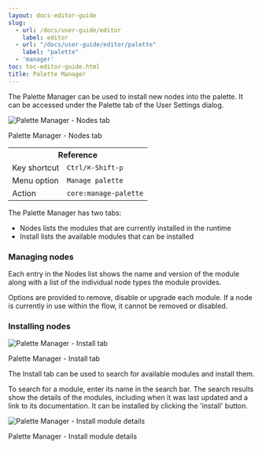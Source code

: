 ```yaml
---
layout: docs-editor-guide
slug:
  - url: /docs/user-guide/editor
    label: editor
  - url: "/docs/user-guide/editor/palette"
    label: "palette"
  - 'manager'
toc: toc-editor-guide.html
title: Palette Manager
---
```



The Palette Manager can be used to install new nodes into the palette. It can be
accessed under the Palette tab of the User Settings dialog.

<div style="width:400px" class="figure align-right">
  <img src="../images/editor-user-settings-palette-nodes.png" alt="Palette Manager - Nodes tab">
  <p class="caption">Palette Manager - Nodes tab</p>
</div>

<table class="action-ref inline">
 <tr><th colspan="2">Reference</th></tr>
 <tr><td>Key shortcut</td><td><code>Ctrl/⌘-Shift-p</code></td></tr>
 <tr><td>Menu option</td><td><code>Manage palette</code></td></tr>
 <tr><td>Action</td><td><code>core:manage-palette</code></td></tr>
</table>

The Palette Manager has two tabs:

 - Nodes lists the modules that are currently installed in the runtime
 - Install lists the available modules that can be installed

### Managing nodes

Each entry in the Nodes list shows the name and version of the module along with
a list of the individual node types the module provides.

Options are provided to remove, disable or upgrade each module. If a node is currently
in use within the flow, it cannot be removed or disabled.


### Installing nodes

<div style="width:400px" class="figure align-right">
  <img src="../images/editor-user-settings-palette-install.png" alt="Palette Manager - Install tab">
  <p class="caption">Palette Manager - Install tab</p>
</div>

The Install tab can be used to search for available modules and install them.

To search for a module, enter its name in the search bar. The search results
show the details of the modules, including when it was last updated and a link
to its documentation. It can be installed by clicking the 'install' button.

<div style="width: 500px" class="figure">
  <img src="../images/editor-user-settings-palette-install-details.png" alt="Palette Manager - Install module details">
  <p class="caption">Palette Manager - Install module details</p>
</div>
